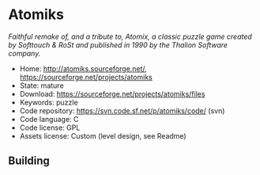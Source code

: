 # Atomiks

_Faithful remake of, and a tribute to, Atomix, a classic puzzle game created by Softtouch & RoSt and published in 1990 by the Thalion Software company._

- Home: http://atomiks.sourceforge.net/, https://sourceforge.net/projects/atomiks
- State: mature
- Download: https://sourceforge.net/projects/atomiks/files
- Keywords: puzzle
- Code repository: https://svn.code.sf.net/p/atomiks/code/ (svn)
- Code language: C
- Code license: GPL
- Assets license: Custom (level design, see Readme)

## Building

